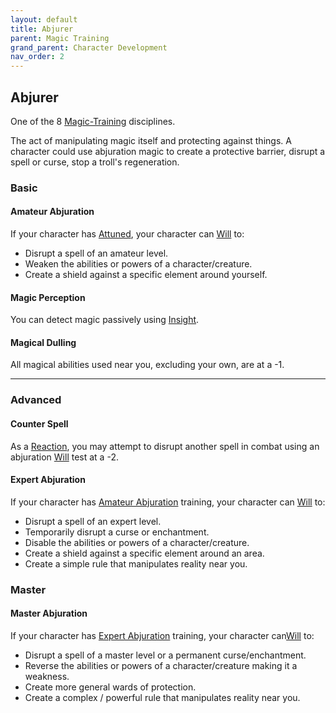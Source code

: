 ```yaml
---
layout: default
title: Abjurer
parent: Magic Training
grand_parent: Character Development
nav_order: 2
---
```

## Abjurer
One of the 8 [Magic-Training](Magic-Training) disciplines.

The act of manipulating magic itself and protecting against things. A character could use abjuration magic to create a protective barrier, disrupt a spell or curse, stop a troll's regeneration.

### Basic
#### Amateur Abjuration
If your character has [Attuned](Magic-Training#Attuned), your character can [Will](Spirit#Will) to:
* Disrupt a spell of an amateur level. 
* Weaken the abilities or powers of a character/creature.
* Create a shield against a specific element around yourself.

#### Magic Perception
You can detect magic passively using [Insight](Intelligence#Insight).

#### Magical Dulling
All magical abilities used near you, excluding your own, are at a -1.

---
### Advanced

#### Counter Spell
As a [Reaction](Combat#Reacting%20to%20Attacks), you may attempt to disrupt another spell in combat using an abjuration [Will](Spirit#Will) test at a -2.

#### Expert Abjuration
If your character has [Amateur Abjuration](#Amateur%20Abjuration) training, your character can [Will](Spirit#Will) to:
* Disrupt a spell of an expert level.
* Temporarily disrupt a curse or enchantment.
* Disable the abilities or powers of a character/creature.
* Create a shield against a specific element around an area.
* Create a simple rule that manipulates reality near you.

### Master

#### Master Abjuration
If your character has [Expert Abjuration](#Expert%20Abjuration) training, your character can[Will](Spirit#Will) to:
* Disrupt a spell of a master level or a permanent curse/enchantment.
* Reverse the abilities or powers of a character/creature making it a weakness.
* Create more general wards of protection. 
* Create a complex / powerful rule that manipulates reality near you.